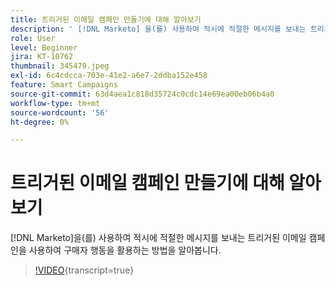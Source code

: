 ```yaml
---
title: 트리거된 이메일 캠페인 만들기에 대해 알아보기
description: ' [!DNL Marketo] 을(를) 사용하여 적시에 적절한 메시지를 보내는 트리거된 이메일 캠페인을 사용하여 구매자 행동을 활용하는 방법을 알아봅니다.'
role: User
level: Beginner
jira: KT-10762
thumbnail: 345479.jpeg
exl-id: 6c4cdcca-703e-41e2-a6e7-2ddba152e458
feature: Smart Campaigns
source-git-commit: 63d4aea1c818d35724c0cdc14e69ea00eb06b4a0
workflow-type: tm+mt
source-wordcount: '56'
ht-degree: 0%

---
```


# 트리거된 이메일 캠페인 만들기에 대해 알아보기

[!DNL Marketo]을(를) 사용하여 적시에 적절한 메시지를 보내는 트리거된 이메일 캠페인을 사용하여 구매자 행동을 활용하는 방법을 알아봅니다.

>[!VIDEO](https://video.tv.adobe.com/v/345479/?quality=12&learn=on){transcript=true}
